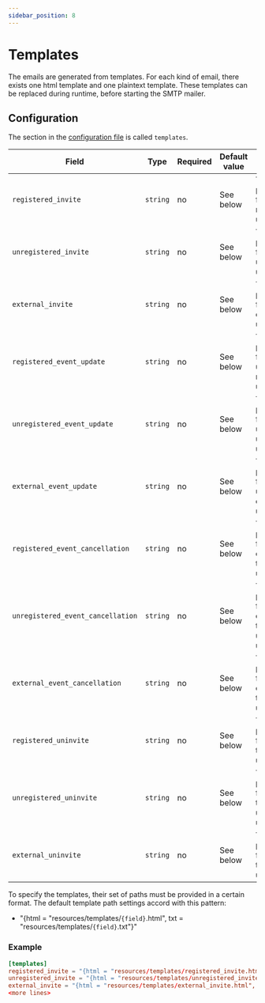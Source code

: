 ```yaml
---
sidebar_position: 8
---
```


# Templates

The emails are generated from templates. For each kind of email, there exists one html template and one plaintext template. These templates can be replaced during runtime, before starting the SMTP mailer.

## Configuration

The section in the [configuration file](configuration.md) is called `templates`.

| Field                             | Type     | Required | Default value | Description                                                             |
| --------------------------------- | -------- | -------- | ------------- | ----------------------------------------------------------------------- |
| `registered_invite`               | `string` | no       | See below     | The template path setting for invites to registered users               |
| `unregistered_invite`             | `string` | no       | See below     | The template path setting for invites to unregistered users             |
| `external_invite`                 | `string` | no       | See below     | The template path setting for invites to external users                 |
| `registered_event_update`         | `string` | no       | See below     | The template path setting for event updates to registered users         |
| `unregistered_event_update`       | `string` | no       | See below     | The template path setting for event updates to unregistered users       |
| `external_event_update`           | `string` | no       | See below     | The template path setting for event updates to external users           |
| `registered_event_cancellation`   | `string` | no       | See below     | The template path setting for event cancellations to registered users   |
| `unregistered_event_cancellation` | `string` | no       | See below     | The template path setting for event cancellations to unregistered users |
| `external_event_cancellation`     | `string` | no       | See below     | The template path setting for event cancellations to external users     |
| `registered_uninvite`             | `string` | no       | See below     | The template path setting for uninvites to registered users             |
| `unregistered_uninvite`           | `string` | no       | See below     | The template path setting for uninvites to unregistered users           |
| `external_uninvite`               | `string` | no       | See below     | The template path setting for uninvites to external users               |

 To specify the templates, their set of paths must be provided in a certain format. The default template path settings accord with this pattern:
 - "{html = "resources/templates/`{field}`.html", txt = "resources/templates/`{field}`.txt"}"
 
### Example

```toml
[templates]
registered_invite = "{html = "resources/templates/registered_invite.html", txt = "resources/templates/registered_invite.txt"}"
unregistered_invite = "{html = "resources/templates/unregistered_invite.html", txt = "resources/templates/unregistered_invite.txt"}"
external_invite = "{html = "resources/templates/external_invite.html", txt = "resources/templates/external_invite.txt"}"
<more lines>
```
